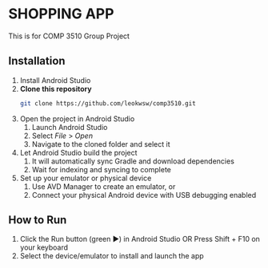 # SHOPPING APP

This is for COMP 3510 Group Project

## Installation

1. Install Android Studio
2. **Clone this repository**
    ```bash
   git clone https://github.com/leokwsw/comp3510.git
   ```
3. Open the project in Android Studio
    1. Launch Android Studio
    2. Select *File* > *Open*
    3. Navigate to the cloned folder and select it
4. Let Android Studio build the project
    1. It will automatically sync Gradle and download dependencies
    2. Wait for indexing and syncing to complete
5. Set up your emulator or physical device
    1. Use AVD Manager to create an emulator, or
    2. Connect your physical Android device with USB debugging enabled

## How to Run

1. Click the Run button (green ▶️) in Android Studio
   OR
   Press Shift + F10 on your keyboard
2. Select the device/emulator to install and launch the app